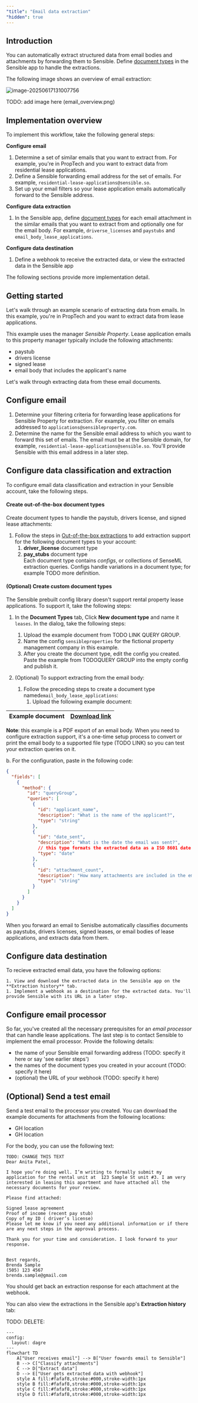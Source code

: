 ```yaml
---
"title": "Email data extraction"
"hidden": true
---
```


## Introduction

You can automatically extract structured data from email bodies and attachments by forwarding them to Sensible. Define [document types](doc:document-type-settings) in the Sensible app to handle the extractions.

The following image shows an overview of  email extraction:



![image-20250617131007756](C:\Users\franc\AppData\Roaming\Typora\typora-user-images\image-20250617131007756.png)

TODO: add image here (email_overview.png)

## Implementation overview

To implement this workflow, take the following general steps:

**Configure email**

1. Determine a set of similar emails that you want to extract from. For example, you're in PropTech and you want to extract data from residential lease applications.
2. Define a Sensible forwarding email address for the set of emails. For example, `residential-lease-applications@sensible.so`.
3. Set up your email filters so your lease application emails automatically forward to the Sensible address.

**Configure data extraction**

1. In the Sensible app, define [document types](doc:document-type-settings) for each email attachment in the similar emails that you want to extract from and optionally one for the email body. For example, `driverse_licenses` and `paystubs` and `email_body_lease_applications`.

**Configure data destination**

1. Define a webhook to receive the extracted data, or view the extracted data in the Sensible app

The following sections provide more implementation detail.

## Getting started

Let's walk through an example scenario of extracting data from emails. In this example, you're in PropTech and you want to extract data from lease applications. 

This example uses the manager *Sensible Property*.  Lease application emails to this property manager typically include the following attachments:

- paystub
- drivers license
- signed lease
- email body that includes the applicant's name

Let's walk through extracting data from these email documents.

## Configure email

1. Determine your filtering criteria for forwarding lease applications for Sensible Property for extraction. For example, you filter on emails addressed to `applications@sensibleproperty.com`. 
2. Determine the name for the Sensible  email address to which you want to forward this set of emails. The email must be at the Sensible domain, for example, `residential-lease-applications@sensible.so`. You'll provide Sensible with this email address in a later step.

## Configure data classification and extraction

To configure email data classification and extraction in your Sensible account, take the following steps.

#### Create out-of-the-box document types

Create document types to handle the paystub, drivers license, and signed lease attachments:
1. Follow the steps in [Out-of-the-box extractions](doc:library-quickstart) to add extraction support for the following document types to your account: 
   1. **driver_license** document type
   2. **pay_stubs** document type  
      Each document type contains _configs_, or collections of SenseML extraction queries. Configs handle variations in a document type; for example TODO more definition.

#### (Optional) Create custom document types

The Sensible prebuilt config library doesn't support rental property lease applications. To support it, take the following steps:

   1. In the **Document Types** tab, Click **New document type** and name it `leases`. In the dialog, take the following steps:
      1. Upload the example document from TODO LINK QUERY GROUP.
      2. Name the config `sensibleproperties`  for the fictional property management company in this example. 
      3. After you create the document type, edit the config you created. Paste the example from TODOQUERY GROUP into the empty config and publish it.

1. (Optional) To support extracting from the email body:
   1. Follow the preceding steps to create a document type named`email_body_lease_applications`:
      1. Upload the following example document:

| Example document | [Download link](https://raw.githubusercontent.com/sensible-hq/sensible-docs/main/readme-sync/assets/v0/pdfs/email_lease.pdf) |
| ---------------- | ------------------------------------------------------------ |

**Note**: this example is a PDF export of an email body.  When you need to configure extraction support, it's a one-time setup process to convert or print the email body to a supported file type (TODO LINK) so you can test your extraction queries on it.

b. For the configuration, paste in the following code:

```json
{
  "fields": [
    {
      "method": {
        "id": "queryGroup",
        "queries": [
          {
            "id": "applicant_name",
            "description": "What is the name of the applicant?",
            "type": "string"
          },
          {
            "id": "date_sent",
            "description": "What is the date the email was sent?",
            // this type formats the extracted data as a ISO 8601 date
            "type": "date"
          },
          {
            "id": "attachment_count",
            "description": "How many attachments are included in the email?",
            "type": "string"
          }
        ]
      }
    }
  ]
}
```

When you forward an email to Senislbe automatically classifies documents as paystubs, drivers licenses, signed leases, or email bodies of lease applications, and extracts data from them.



## Configure data destination

To recieve extracted email data, you have the following options:

	1. View and download the extracted data in the Sensible app on the **Extraction history** tab.
	1. Implement a webhook as a destination for the extracted data. You'll provide Sensible with its URL in a later step.



## Configure email processor

So far, you've created all the necessary prerequisites for an *email processor* that can handle lease applications. The last step is to contact Sensible to implement the email processor. Provide the following details:

- the name of your Sensible email forwarding address  (TODO: specify it here or say 'see earlier steps')
- the names of the document types you created in your account (TODO: specify it here)
- (optional) the URL of your webhook (TODO: specify it here)

## (Optional) Send a test email

Send a test email to the processor you created. You can download  the example documents for attachments from the following locations:

- GH location
- GH location 



 For the body, you can use the following text:

```
TODO: CHANGE THIS TEXT
Dear Anita Patel,

I hope you’re doing well. I’m writing to formally submit my application for the rental unit at  123 Sample St unit #3. I am very interested in leasing this apartment and have attached all the necessary documents for your review.

Please find attached:

Signed lease agreement
Proof of income (recent pay stub)
Copy of my ID ( driver’s license)
Please let me know if you need any additional information or if there are any next steps in the approval process.

Thank you for your time and consideration. I look forward to your response.


Best regards,
Brenda Sample
(505) 123 4567
brenda.sample@gmail.com

```

You should get back an extraction response for each attachment at the webhook.

You can also view the extractions in the Sensible app's **Extraction history** tab:





TODO: DELETE:

```
---
config:
  layout: dagre
---
flowchart TD
    A["User receives email"] --> B["User fowards email to Sensible"]
    B --> C["Classify attachments"]
    C --> D["Extract data"]
    D --> E["User gets extracted data with webhook"]
    style A fill:#fafaf8,stroke:#000,stroke-width:1px
    style B fill:#fafaf8,stroke:#000,stroke-width:1px
    style C fill:#fafaf8,stroke:#000,stroke-width:1px
    style D fill:#fafaf8,stroke:#000,stroke-width:1px

```





